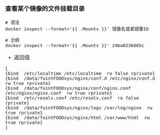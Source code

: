 <span  style="font-family: Simsun,serif; font-size: 17px; ">

### 查看某个镜像的文件挂载目录

~~~
# 语法
docker inspect --format='{{ .Mounts }}' 镜像名或者镜像ID

# 示例
docker inspect --format='{{ .Mounts }}' 24ba0236665c
~~~

- 返回值

~~~
[
{bind  /etc/localtime /etc/localtime  ro false rprivate} 
{bind  /data/fuintFOODsys/nginx/conf.d /etc/nginx/conf.d  rw true rprivate} 
{bind  /data/fuintFOODsys/nginx/conf/nginx.conf /etc/nginx/nginx.conf  rw true rprivate} 
{bind  /etc/resolv.conf /etc/resolv.conf  ro false rprivate} 
{bind  /data/fuintFOODsys/nginx/logs /var/log/nginx  rw true rprivate} 
{bind  /data/fuintFOODsys/nginx/html /var/www/html  rw true rprivate}
]
~~~

</span>